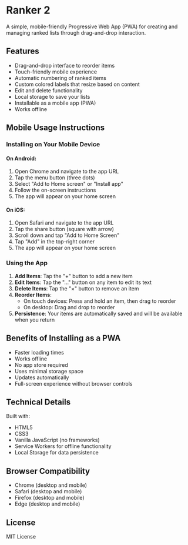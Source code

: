 # Ranker 2

A simple, mobile-friendly Progressive Web App (PWA) for creating and managing ranked lists through drag-and-drop interaction.

## Features

- Drag-and-drop interface to reorder items
- Touch-friendly mobile experience
- Automatic numbering of ranked items
- Custom colored labels that resize based on content
- Edit and delete functionality
- Local storage to save your lists
- Installable as a mobile app (PWA)
- Works offline

## Mobile Usage Instructions

### Installing on Your Mobile Device

#### On Android:
1. Open Chrome and navigate to the app URL
2. Tap the menu button (three dots)
3. Select "Add to Home screen" or "Install app"
4. Follow the on-screen instructions
5. The app will appear on your home screen

#### On iOS:
1. Open Safari and navigate to the app URL
2. Tap the share button (square with arrow)
3. Scroll down and tap "Add to Home Screen"
4. Tap "Add" in the top-right corner
5. The app will appear on your home screen

### Using the App

1. **Add Items**: Tap the "+" button to add a new item
2. **Edit Items**: Tap the "…" button on any item to edit its text
3. **Delete Items**: Tap the "×" button to remove an item
4. **Reorder Items**: 
   - On touch devices: Press and hold an item, then drag to reorder
   - On desktop: Drag and drop to reorder
5. **Persistence**: Your items are automatically saved and will be available when you return

## Benefits of Installing as a PWA

- Faster loading times
- Works offline
- No app store required
- Uses minimal storage space
- Updates automatically
- Full-screen experience without browser controls

## Technical Details

Built with:
- HTML5
- CSS3
- Vanilla JavaScript (no frameworks)
- Service Workers for offline functionality
- Local Storage for data persistence

## Browser Compatibility

- Chrome (desktop and mobile)
- Safari (desktop and mobile)
- Firefox (desktop and mobile)
- Edge (desktop and mobile)

## License

MIT License
